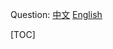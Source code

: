 
Question: 
[中文](https://leetcode-cn.com/problems/28)
[English](https://leetcode.com/problems/28)

[TOC]
